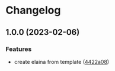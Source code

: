 # Changelog

## 1.0.0 (2023-02-06)


### Features

* create elaina from template ([4422a08](https://github.com/lemoe-technology/create-elaina/commit/4422a08c5436f944d6ec1c0a29612d990ccadc3c))
